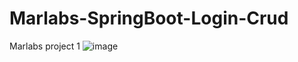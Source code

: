 # Marlabs-SpringBoot-Login-Crud
Marlabs project 1
![image](https://github.com/JIAKUNLE/Marlabs-SpringBoot-Login-Crud/assets/113396835/19a9cd1f-d59f-4b35-8c8c-3ed27433fbd3)
